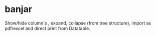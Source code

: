 # banjar
Show/hide column's , expand, collapse (from tree structure), import as pdf/excel and direct print from Datatable.
